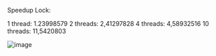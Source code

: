 Speedup Lock:

1 thread: 1.23998579
2 threads: 2,41297828
4 threads: 4,58932516
10 threads: 11,5420803 


![image](https://github.com/thiliporace/computacaoParalela/assets/85422792/caea8b26-83d6-48a7-86c4-033e634e3d43)
